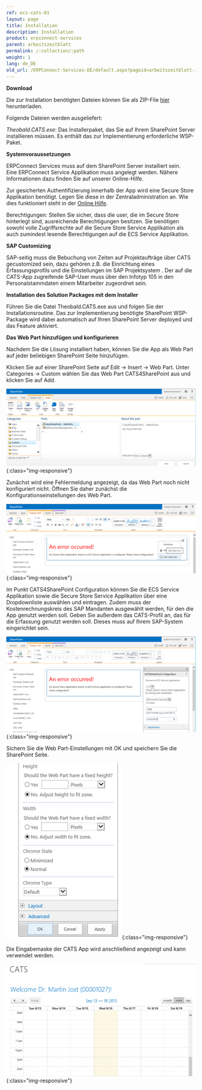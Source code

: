 ```yaml
---
ref: ecs-cats-01
layout: page
title: Installation
description: Installation
product: erpconnect-services
parent: arbeitszeitblatt
permalink: /:collection/:path
weight: 1
lang: de_DE
old_url: /ERPConnect-Services-DE/default.aspx?pageid=arbeitszeitblatt-install
---
```


**Download**

Die zur Installation benötigten Dateien können Sie als ZIP-File [hier](https://my.theobald-software.com/files/ECS/Theobald.CATS.zip) herunterladen.

Folgende Dateien werden ausgeliefert:

*Theobald.CATS.exe*: Das Installerpaket, das Sie auf Ihrem SharePoint Server installieren müssen. Es enthält das zur Implementierung erforderliche WSP-Paket.  
 


**Systemvoraussetzungen** 

ERPConnect Services muss auf dem SharePoint Server installiert sein.<br>
Eine ERPConnect Service Applikation muss angelegt werden. Nähere Informationen dazu finden Sie auf unserer Online-Hilfe.   

Zur gesicherten Authentifizierung innerhalb der App wird eine Secure Store Applikation benötigt. Legen Sie diese in der Zentraladministration an. Wie dies funktioniert steht in der [Online Hilfe](../../ecs-de/ecs-runtime/ecs-konfiguration/ecs-application-anlegen).   

Berechtigungen: Stellen Sie sicher, dass die user, die im Secure Store hinterlegt sind, ausreichende Berechtigungen besitzen. Sie benötigen sowohl volle Zugriffsrechte auf die Secure Store Service Applikation als auch zumindest lesende Berechtigungen auf die ECS Service Applikation. 

**SAP Customizing**

SAP-seitig muss die Bebuchung von Zeiten auf Projektaufträge über CATS gecustomized sein, dazu gehören z.B. die Einrichtung eines Erfassungsprofils und die Einstellungen im SAP Projektsystem . Der auf die CATS-App zugreifende SAP-User muss über den Infotyp 105 in den Personalstammdaten einem Mitarbeiter zugeordnet sein. 


**Installation des Solution Packages mit dem Installer** 

Führen Sie die Datei Theobald.CATS.exe aus und folgen Sie der Installationsroutine. 
Das zur Implementierung benötigte SharePoint WSP-Package wird dabei automatisch auf Ihren SharePoint Server deployed und das Feature aktiviert. 

**Das Web Part hinzufügen und konfigurieren**
    
Nachdem Sie die Lösung installiert haben, können Sie die App als Web Part auf jeder beliebigen SharePoint Seite hinzufügen.   

Klicken Sie auf einer SharePoint Seite auf Edit -> Insert -> Web Part. Unter Categories -> Custom wählen Sie das Web Part CATS4SharePoint  aus und klicken Sie auf Add.

![cats-install-01](/img/content/cats-install-01.png){:class="img-responsive"}

Zunächst wird eine Fehlermeldung angezeigt, da das Web Part noch nicht konfiguriert nicht. Öffnen Sie daher zunächst die Konfigurationseinstellungen des Web Part. 

![cats-install-02](/img/content/cats-install-02.png){:class="img-responsive"}

Im Punkt CATS4SharePoint Configuration können Sie die ECS Service Applikation sowie die Secure Store Service Applikation über eine Dropdownliste auswählen und eintragen. Zudem muss der Kostenrechnungskreis des SAP Mandanten ausgewählt werden, für den die App genutzt werden soll. Geben Sie außerdem das CATS-Profil an, das für die Erfassung genutzt werden soll. Dieses muss auf Ihrem SAP-System eingerichtet sein.

![cats-install-03](/img/content/cats-install-03.png){:class="img-responsive"}

Sichern Sie die Web Part-Einstellungen mit OK und speichern Sie die SharePoint Seite. 

![cats-install-04](/img/content/cats-install-04.png){:class="img-responsive"}

Die Eingabemaske der CATS App wird anschließend angezeigt und kann verwendet werden. 

![cats-install-05](/img/content/cats-install-05.png){:class="img-responsive"}
